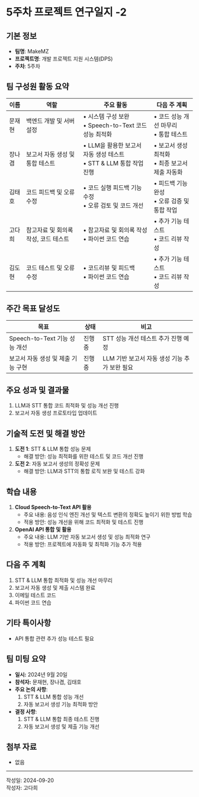 # 5주차 프로젝트 연구일지 -2 

## 기본 정보

- **팀명**: MakeMZ
- **프로젝트명**: 개발 프로젝트 지원 시스템(DPS)
- **주차**: 5주차

## 팀 구성원 활동 요약

| 이름      | 역할                         | 주요 활동                                                              | 다음 주 계획                                            |
| --------- | ---------------------------- | ---------------------------------------------------------------------- | ------------------------------------------------------- |
| 문재현    | 백엔드 개발 및 서버 설정      | • 시스템 구성 보완 <br> • Speech-to-Text 코드 성능 최적화                   | • 코드 성능 개선 마무리 <br> • 통합 테스트              |
| 장나겸    | 보고서 자동 생성 및 통합 테스트 | • LLM을 활용한 보고서 자동 생성 테스트 <br> • STT & LLM 통합 작업 진행     | • 보고서 생성 최적화 <br> • 최종 보고서 제출 자동화    |
| 김태호    | 코드 피드백 및 오류 수정      | • 코드 실행 피드백 기능 수정 <br> • 오류 검토 및 코드 개선                 | • 피드백 기능 완성 <br> • 오류 검증 및 통합 작업         |
| 고다희  | 참고자료 및 회의록 작성, 코드 테스트 | • 참고자료 및 회의록 작성 <br> • 파이썬 코드 연습  | • 추가 기능 테스트 <br> • 코드 리뷰 작성       |
| 김도현  | 코드 테스트 및 오류수정 | • 코드리뷰 및 피드백 <br>  • 파이썬 코드 연습   | • 추가 기능 테스트 <br> • 코드 리뷰 작성       |

## 주간 목표 달성도

| 목표                                    | 상태     | 비고                                       |
| --------------------------------------- | -------- | ------------------------------------------ |
| Speech-to-Text 기능 성능 개선            | 진행중   | STT 성능 개선 테스트 추가 진행 예정         |
| 보고서 자동 생성 및 제출 기능 구현       | 진행중   | LLM 기반 보고서 자동 생성 기능 추가 보완 필요 |

## 주요 성과 및 결과물

1. LLM과 STT 통합 코드 최적화 및 성능 개선 진행
2. 보고서 자동 생성 프로토타입 업데이트

## 기술적 도전 및 해결 방안

1. **도전 1**: STT & LLM 통합 성능 문제  
   - 해결 방안: 성능 최적화를 위한 테스트 및 코드 개선 진행
2. **도전 2**: 자동 보고서 생성의 정확성 문제  
   - 해결 방안: LLM과 STT의 통합 로직 보완 및 테스트 강화

## 학습 내용

1. **Cloud Speech-to-Text API 활용**  
   - 주요 내용: 음성 인식 엔진 개선 및 텍스트 변환의 정확도 높이기 위한 방법 학습  
   - 적용 방안: 성능 개선을 위해 코드 최적화 및 테스트 진행
2. **OpenAI API 통합 및 활용**  
   - 주요 내용: LLM 기반 자동 보고서 생성 및 성능 최적화 연구  
   - 적용 방안: 프로젝트에 자동화 및 최적화 기능 추가 적용

## 다음 주 계획

1. STT & LLM 통합 최적화 및 성능 개선 마무리
2. 보고서 자동 생성 및 제출 시스템 완료
3. 이메일 테스트 코드 
4. 파이썬 코드 연습

## 기타 특이사항

- API 통합 관련 추가 성능 테스트 필요

## 팀 미팅 요약

- **일시:** 2024년 9월 20일
- **참석자:** 문재현, 장나겸, 김태호
- **주요 논의 사항**:
  1. STT & LLM 통합 성능 개선
  2. 자동 보고서 생성 기능 최적화 방안
- **결정 사항**:
  1. STT & LLM 통합 최종 테스트 진행
  2. 자동 보고서 생성 및 제출 기능 개선

## 첨부 자료

- 없음

---

작성일: 2024-09-20  
작성자: 고다희
